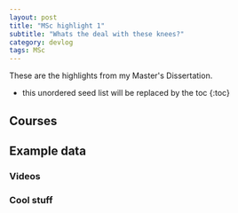 ```yaml
---
layout: post
title: "MSc highlight 1"
subtitle: "Whats the deal with these knees?"
category: devlog
tags: MSc
---
```

These are the highlights from my Master's Dissertation.

<!--more-->

* this unordered seed list will be replaced by the toc
{:toc}

## Courses

## Example data


### Videos


### Cool stuff
